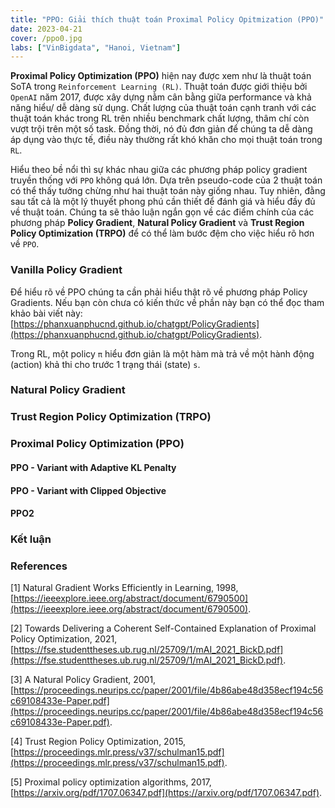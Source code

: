 ```yaml
---
title: "PPO: Giải thích thuật toán Proximal Policy Opitmization (PPO)"
date: 2023-04-21
cover: /ppo0.jpg
labs: ["VinBigdata", "Hanoi, Vietnam"]
---
```


**Proximal Policy Optimization (PPO)** hiện nay được xem như là thuật toán SoTA trong `Reinforcement Learning (RL)`. Thuật 
toán được giới thiệu bởi `OpenAI` năm 2017, được xây dựng nằm cân bằng giữa performance và khả năng hiểu/ dễ dàng sử dụng. 
Chất lượng của thuật toán cạnh tranh với các thuật toán khác trong RL trên nhiều benchmark chất lượng, thâm chí còn vượt 
trội trên một số task. Đồng thời, nó đủ đơn giản để chúng ta dễ dàng áp dụng vào thực tế, điều này thường rất khó khăn 
cho mọi thuật toán trong `RL`.

Hiểu theo bề nổi thì sự khác nhau giữa các phương pháp policy gradient truyền thống với `PPO` không quá lớn. Dựa trên 
pseudo-code của 2 thuật toán có thể thấy tưởng chừng như hai thuật toán này giống nhau. Tuy nhiên, đằng sau tất cả là 
một lý thuyết phong phú cần thiết để đánh giá và hiểu đầy đủ về thuật toán. Chúng ta sẽ thảo luận ngắn gọn về các điểm 
chính của các phương pháp **Policy Gradient**, **Natural Policy Gradient** và **Trust Region Policy Optimization (TRPO)** 
để có thể làm bước đệm cho việc hiểu rõ hơn về `PPO`.

### Vanilla Policy Gradient

Để hiểu rõ về PPO chúng ta cần phải hiểu thật rõ về phương pháp Policy Gradients. Nếu bạn còn chưa có kiến thức về phần 
này bạn có thể đọc tham khảo bài viết này: [https://phanxuanphucnd.github.io/chatgpt/PolicyGradients](https://phanxuanphucnd.github.io/chatgpt/PolicyGradients). 

Trong RL, một policy `π` hiểu đơn giản là một hàm mà trả về một hành động (action) khả thi cho trước 1 trạng thái (state) `s`.



### Natural Policy Gradient


### Trust Region Policy Optimization (TRPO)


### Proximal Policy Optimization (PPO)

#### PPO - Variant with Adaptive KL Penalty

#### PPO - Variant with Clipped Objective

#### PPO2


### Kết luận


### References 

[1] Natural Gradient Works Efficiently in Learning, 1998, [https://ieeexplore.ieee.org/abstract/document/6790500](https://ieeexplore.ieee.org/abstract/document/6790500).

[2] Towards Delivering a Coherent Self-Contained Explanation of Proximal Policy Optimization, 2021, [https://fse.studenttheses.ub.rug.nl/25709/1/mAI_2021_BickD.pdf](https://fse.studenttheses.ub.rug.nl/25709/1/mAI_2021_BickD.pdf).

[3] A Natural Policy Gradient, 2001, [https://proceedings.neurips.cc/paper/2001/file/4b86abe48d358ecf194c56c69108433e-Paper.pdf](https://proceedings.neurips.cc/paper/2001/file/4b86abe48d358ecf194c56c69108433e-Paper.pdf).

[4] Trust Region Policy Optimization, 2015, [https://proceedings.mlr.press/v37/schulman15.pdf](https://proceedings.mlr.press/v37/schulman15.pdf).

[5] Proximal policy optimization algorithms, 2017, [https://arxiv.org/pdf/1707.06347.pdf](https://arxiv.org/pdf/1707.06347.pdf).

